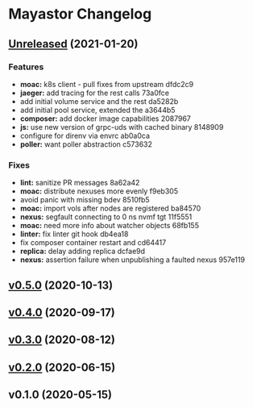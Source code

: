 # Mayastor Changelog

## [Unreleased](https://github.com/openebs/Mayastor/compare/v0.5.0...HEAD) (2021-01-20)

### Features

* **moac:** k8s client - pull fixes from upstream dfdc2c9
* **jaeger:** add tracing for the rest calls 73a0fce
* add initial volume service and the rest da5282b
* add initial pool service, extended the a3644b5
* **composer:** add docker image capabilities 2087967
* **js:** use new version of grpc-uds with cached binary 8148909
* configure for direnv via envrc ab0a0ca
* **poller:** want poller abstraction c573632

### Fixes

* **lint:** sanitize PR messages 8a62a42
* **moac:** distribute nexuses more evenly f9eb305
* avoid panic with missing bdev 8510fb5
* **moac:** import vols after nodes are registered ba84570
* **nexus:** segfault connecting to 0 ns nvmf tgt 11f5551
* **moac:** need more info about watcher objects 68fb155
* **linter:** fix linter git hook db4ea18
* fix composer container restart and cd64417
* **replica:** delay adding replica dcfae9d
* **nexus:** assertion failure when unpublishing a faulted nexus 957e119


## [v0.5.0](https://github.com/openebs/Mayastor/compare/v0.4.0...v0.5.0) (2020-10-13)


## [v0.4.0](https://github.com/openebs/Mayastor/compare/v0.3.0...v0.4.0) (2020-09-17)


## [v0.3.0](https://github.com/openebs/Mayastor/compare/v0.2.0...v0.3.0) (2020-08-12)


## [v0.2.0](https://github.com/openebs/Mayastor/compare/v0.1.0...v0.2.0) (2020-06-15)


## v0.1.0 (2020-05-15)


